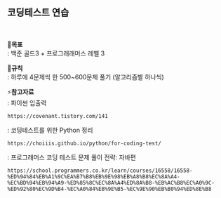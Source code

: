 <h2>코딩테스트 연습</h2>
<br>

🔔**목표** <br>
: 백준 골드3 + 프로그래래머스 레벨 3

📣**규칙** <br>
: 하루에 4문제씩 한 500~600문제 풀기 (알고리즘별 하나씩)

⚡**참고자료** <br>
: 파이썬 입출력
```
https://covenant.tistory.com/141
```
: 코딩테스트를 위한 Python 정리
```
https://choiiis.github.io/python/for-coding-test/
```
: 프로그래머스 코딩 테스트 문제 풀이 전략: 자바편 
```
https://school.programmers.co.kr/learn/courses/16558/16558-%ED%94%84%EB%A1%9C%EA%B7%B8%EB%9E%98%EB%A8%B8%EC%8A%A4-%EC%BD%94%EB%94%A9-%ED%85%8C%EC%8A%A4%ED%8A%B8-%EB%AC%B8%EC%A0%9C-%ED%92%80%EC%9D%B4-%EC%A0%84%EB%9E%B5-%EC%9E%90%EB%B0%94%ED%8E%B8
```
